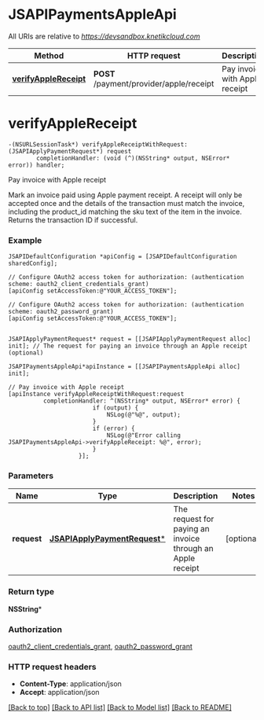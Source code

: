 # JSAPIPaymentsAppleApi

All URIs are relative to *https://devsandbox.knetikcloud.com*

Method | HTTP request | Description
------------- | ------------- | -------------
[**verifyAppleReceipt**](JSAPIPaymentsAppleApi.md#verifyapplereceipt) | **POST** /payment/provider/apple/receipt | Pay invoice with Apple receipt


# **verifyAppleReceipt**
```objc
-(NSURLSessionTask*) verifyAppleReceiptWithRequest: (JSAPIApplyPaymentRequest*) request
        completionHandler: (void (^)(NSString* output, NSError* error)) handler;
```

Pay invoice with Apple receipt

Mark an invoice paid using Apple payment receipt. A receipt will only be accepted once and the details of the transaction must match the invoice, including the product_id matching the sku text of the item in the invoice. Returns the transaction ID if successful.

### Example 
```objc
JSAPIDefaultConfiguration *apiConfig = [JSAPIDefaultConfiguration sharedConfig];

// Configure OAuth2 access token for authorization: (authentication scheme: oauth2_client_credentials_grant)
[apiConfig setAccessToken:@"YOUR_ACCESS_TOKEN"];

// Configure OAuth2 access token for authorization: (authentication scheme: oauth2_password_grant)
[apiConfig setAccessToken:@"YOUR_ACCESS_TOKEN"];


JSAPIApplyPaymentRequest* request = [[JSAPIApplyPaymentRequest alloc] init]; // The request for paying an invoice through an Apple receipt (optional)

JSAPIPaymentsAppleApi*apiInstance = [[JSAPIPaymentsAppleApi alloc] init];

// Pay invoice with Apple receipt
[apiInstance verifyAppleReceiptWithRequest:request
          completionHandler: ^(NSString* output, NSError* error) {
                        if (output) {
                            NSLog(@"%@", output);
                        }
                        if (error) {
                            NSLog(@"Error calling JSAPIPaymentsAppleApi->verifyAppleReceipt: %@", error);
                        }
                    }];
```

### Parameters

Name | Type | Description  | Notes
------------- | ------------- | ------------- | -------------
 **request** | [**JSAPIApplyPaymentRequest***](JSAPIApplyPaymentRequest.md)| The request for paying an invoice through an Apple receipt | [optional] 

### Return type

**NSString***

### Authorization

[oauth2_client_credentials_grant](../README.md#oauth2_client_credentials_grant), [oauth2_password_grant](../README.md#oauth2_password_grant)

### HTTP request headers

 - **Content-Type**: application/json
 - **Accept**: application/json

[[Back to top]](#) [[Back to API list]](../README.md#documentation-for-api-endpoints) [[Back to Model list]](../README.md#documentation-for-models) [[Back to README]](../README.md)

